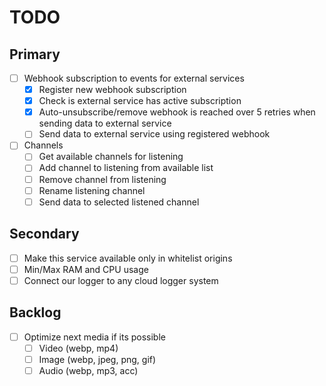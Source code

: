 # TODO

## Primary
- [ ] Webhook subscription to events for external services
    - [x] Register new webhook subscription
    - [x] Check is external service has active subscription
    - [x] Auto-unsubscribe/remove webhook is reached over 5 retries when sending data to external service
    - [ ] Send data to external service using registered webhook
- [ ] Channels
    - [ ] Get available channels for listening
    - [ ] Add channel to listening from available list
    - [ ] Remove channel from listening
    - [ ] Rename listening channel
    - [ ] Send data to selected listened channel

## Secondary
- [ ] Make this service available only in whitelist origins
- [ ] Min/Max RAM and CPU usage
- [ ] Connect our logger to any cloud logger system

## Backlog
- [ ] Optimize next media if its possible
    - [ ] Video (webp, mp4)
    - [ ] Image (webp, jpeg, png, gif)
    - [ ] Audio (webp, mp3, acc)
